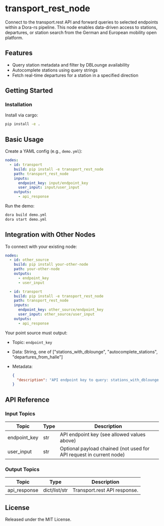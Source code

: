 # transport_rest_node

Connect to the transport.rest API and forward queries to selected endpoints within a Dora-rs pipeline. This node enables data-driven access to stations, departures, or station search from the German and European mobility open platform.

## Features
- Query station metadata and filter by DBLounge availability
- Autocomplete stations using query strings
- Fetch real-time departures for a station in a specified direction

## Getting Started

### Installation
Install via cargo:
```bash
pip install -e .
```

## Basic Usage

Create a YAML config (e.g., `demo.yml`):

```yaml
nodes:
  - id: transport
    build: pip install -e transport_rest_node
    path: transport_rest_node
    inputs:
      endpoint_key: input/endpoint_key
      user_input: input/user_input
    outputs:
      - api_response
```

Run the demo:

```bash
dora build demo.yml
dora start demo.yml
```

## Integration with Other Nodes

To connect with your existing node:

```yaml
nodes:
  - id: other_source
    build: pip install your-other-node
    path: your-other-node
    outputs:
      - endpoint_key
      - user_input

  - id: transport
    build: pip install -e transport_rest_node
    path: transport_rest_node
    inputs:
      endpoint_key: other_source/endpoint_key
      user_input: other_source/user_input
    outputs:
      - api_response
```

Your point source must output:

* Topic: `endpoint_key`
* Data: String, one of ["stations_with_dblounge", "autocomplete_stations", "departures_from_halle"]
* Metadata:

  ```json
  {
    "description": "API endpoint key to query: stations_with_dblounge, autocomplete_stations, or departures_from_halle"
  }
  ```

## API Reference

### Input Topics

| Topic          | Type   | Description                                                        |
| --------------| ------ | ------------------------------------------------------------------ |
| endpoint_key   | str    | API endpoint key (see allowed values above)                        |
| user_input     | str    | Optional payload chained (not used for API request in current node) |

### Output Topics

| Topic        | Type         | Description                  |
| ------------| ------------ | ---------------------------- |
| api_response| dict/list/str | Transport.rest API response. |

## License

Released under the MIT License.
